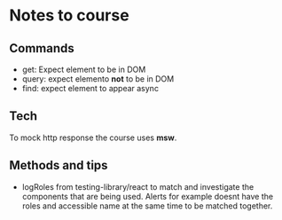 # Notes to course

## Commands
- get: Expect element to be in DOM
- query: expect elemento **not** to be in DOM
- find: expect element to appear async

## Tech

To mock http response the course uses **msw**.

## Methods and tips

- logRoles from testing-library/react to match and investigate the components that are being used. Alerts for example doesnt have the roles and accessible name at the same time to be matched together. 